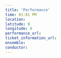 ```yaml
---
title: 'Performance'
time: 01:01 PM
location: 
latitude: 0
longitude: 0
performance_url: 
ticket_information_url: 
ensemble: 
conductor: 
---
```

